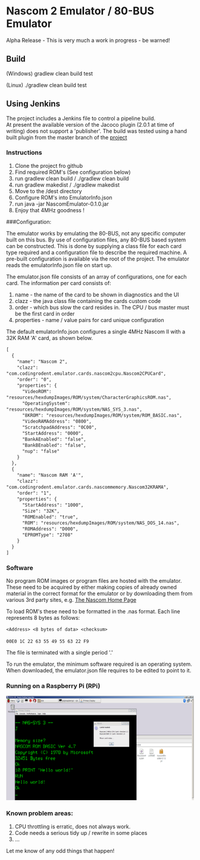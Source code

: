 # Nascom 2 Emulator / 80-BUS Emulator

Alpha Release - This is very much a work in progress - be warned!

## Build

(Windows)
gradlew clean build test

(Linux)
./gradlew clean build test


## Using Jenkins

The project includes a Jenkins file to control a pipeline build.  
At present the available version of the Jacoco plugin (2.0.1 at time of writing) does not support a 'publisher'.  The build was tested using a hand built plugin from the master branch of the  [project](https://github.com/jenkinsci/jacoco-plugin)

### Instructions

1. Clone the project fro github
2. Find required ROM's (See configuration below)
3. run gradlew clean build / ./gradlew clean build
5. run gradlew makedist / ./gradlew makedist
6. Move to the /dest directory
7. Configure ROM's into EmulatorInfo.json
8. run java -jar NascomEmulator-0.1.0.jar
9. Enjoy that 4MHz goodness !

###Configuration:

The emulator works by emulating the 80-BUS,  not any specific computer built on this bus. By use of
configuration files, any 80-BUS based system can be constructed.  This is done by supplying a class file
for each card type required and a configuration file to describe the required machine. A pre-built configuration is available
via the root of the project. The emulator reads the emulatorInfo.json file on start up. 

The emulator.json file consists of an array of configurations, one for each card.  The information per card consists of:
 
 1. name - the name of the card to be shown in diagnostics and the UI
 2. clazz - the java class file containing the cards custom code
 3. order - which bus slow the card resides in. The CPU / bus master must be the first card in order
 4. properties - name / value pairs for card unique configuration

The default emulatorInfo.json configures a single 4MHz Nascom II with a 32K RAM 'A' card, as shown below.
```
[
  {
    "name": "Nascom 2",
    "clazz": "com.codingrodent.emulator.cards.nascom2cpu.Nascom2CPUCard",
    "order": "0",
    "properties": {
      "VideoROM": "resources/hexdumpImages/ROM/system/CharacterGraphicsROM.nas",
      "OperatingSystem": "resources/hexdumpImages/ROM/system/NAS_SYS_3.nas",
      "8KROM": "resources/hexdumpImages/ROM/system/ROM_BASIC.nas",
      "VideoRAMAddress": "0800",
      "ScratchpadAddress": "0C00",
      "StartAddress": "0000",
      "BankAEnabled": "false",
      "BankBEnabled": "false",
      "nup": "false"
    }
  },
  {
    "name": "Nascom RAM 'A'",
    "clazz": "com.codingrodent.emulator.cards.nascommemory.Nascom32KRAMA",
    "order": "1",
    "properties": {
      "StartAddress": "1000",
      "Size": "32K",
      "ROMEnabled": "true",
      "ROM": "resources/hexdumpImages/ROM/system/NAS_DOS_14.nas",
      "ROMAddress": "D000",
      "EPROMType": "2708"
    }
  }
]
```


### Software

No program ROM images or program files are hosted with the emulator.  These need to be acquired by either making copies of already owned material in the correct 
format for the emulator or by downloading them from various 3rd party sites, e.g. [The Nascom Home Page](http://www.nascomhomepage.com/)

To load ROM's these need to be formatted in the .nas format. Each line represents 8 bytes as follows:

```
<Address> <8 bytes of data> <checksum>

00E0 1C 22 63 55 49 55 63 22 F9
```

The file is terminated with a single period '.'

To run the emulator, the minimum software required is an operating system. When downloaded, the emulator.json file requires to be edited to point to it. 


### Running on a Raspberry Pi (RPi)

![ScreenShot](img/nascom_pi.png)


### Known problem areas:

1. CPU throttling is erratic, does not always work.
2. Code needs a serious tidy up / rewrite in some places
3. ...

Let me know of any odd things that happen!





